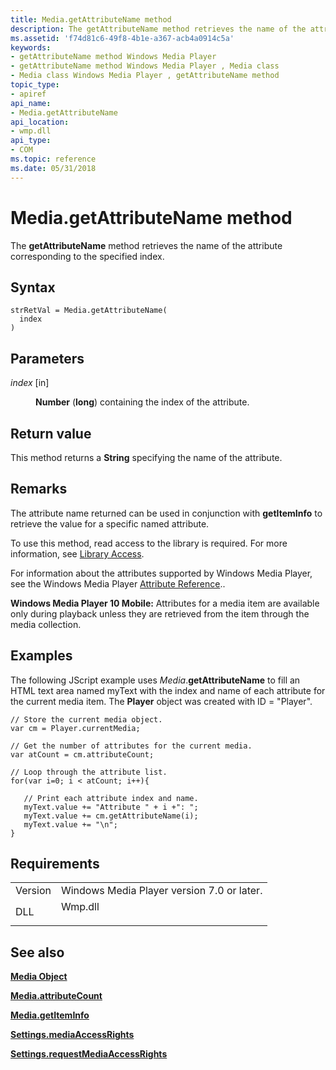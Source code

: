 ```yaml
---
title: Media.getAttributeName method
description: The getAttributeName method retrieves the name of the attribute corresponding to the specified index.
ms.assetid: 'f74d81c6-49f8-4b1e-a367-acb4a0914c5a'
keywords:
- getAttributeName method Windows Media Player
- getAttributeName method Windows Media Player , Media class
- Media class Windows Media Player , getAttributeName method
topic_type:
- apiref
api_name:
- Media.getAttributeName
api_location:
- wmp.dll
api_type:
- COM
ms.topic: reference
ms.date: 05/31/2018
---
```


# Media.getAttributeName method

The **getAttributeName** method retrieves the name of the attribute corresponding to the specified index.

## Syntax


```JScript
strRetVal = Media.getAttributeName(
  index
)
```



## Parameters

<dl> <dt>

*index* \[in\]
</dt> <dd>

**Number** (**long**) containing the index of the attribute.

</dd> </dl>

## Return value

This method returns a **String** specifying the name of the attribute.

## Remarks

The attribute name returned can be used in conjunction with **getItemInfo** to retrieve the value for a specific named attribute.

To use this method, read access to the library is required. For more information, see [Library Access](library-access.md).

For information about the attributes supported by Windows Media Player, see the Windows Media Player [Attribute Reference](attribute-reference.md)..

**Windows Media Player 10 Mobile:** Attributes for a media item are available only during playback unless they are retrieved from the item through the media collection.

## Examples

The following JScript example uses *Media*.**getAttributeName** to fill an HTML text area named myText with the index and name of each attribute for the current media item. The **Player** object was created with ID = "Player".


```JScript
// Store the current media object.
var cm = Player.currentMedia;

// Get the number of attributes for the current media. 
var atCount = cm.attributeCount;

// Loop through the attribute list.
for(var i=0; i < atCount; i++){
   
   // Print each attribute index and name.   
   myText.value += "Attribute " + i +": ";
   myText.value += cm.getAttributeName(i);
   myText.value += "\n";
}

```



## Requirements



|                    |                                                                                    |
|--------------------|------------------------------------------------------------------------------------|
| Version<br/> | Windows Media Player version 7.0 or later.<br/>                              |
| DLL<br/>     | <dl> <dt>Wmp.dll</dt> </dl> |



## See also

<dl> <dt>

[**Media Object**](media-object.md)
</dt> <dt>

[**Media.attributeCount**](media-attributecount.md)
</dt> <dt>

[**Media.getItemInfo**](media-getiteminfo.md)
</dt> <dt>

[**Settings.mediaAccessRights**](settings-mediaaccessrights.md)
</dt> <dt>

[**Settings.requestMediaAccessRights**](settings-requestmediaaccessrights.md)
</dt> </dl>

 

 





